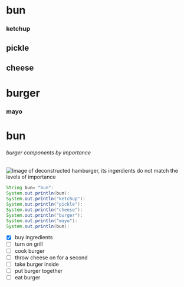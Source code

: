 # bun
### ketchup
## pickle
## cheese
# burger
### mayo
# bun

###### burger components by importance
![Image of deconstructed hamburger, its ingerdients do not match the levels of importance](https://i.redd.it/qgffgnf9xeva1.png)

``` java
String bun= "bun":
System.out.println(bun):
System.out.println("ketchup"):
System.out.println("pickle"):
System.out.println("cheese"):
System.out.println("burger"):
System.out.println("mayo"):
System.out.println(bun):

```

- [X] buy ingredients
- [ ] turn on grill
- [ ] cook burger
- [ ] throw cheese on for a second
- [ ] take burger inside
- [ ] put burger together
- [ ] eat burger
